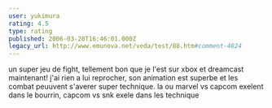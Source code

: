 ```yaml
---
user: yukimura
rating: 4.5
type: rating
published: 2006-03-20T16:46:01.000Z
legacy_url: http://www.emunova.net/veda/test/88.htm#comment-4824
---
```

un super jeu de fight, tellement bon que je l'est sur xbox et dreamcast maintenant! j'ai rien a lui reprocher, son animation est superbe et les combat peuuvent s'averer super technique. la ou marvel vs capcom exelent dans le bourrin, capcom vs snk exele dans les technique